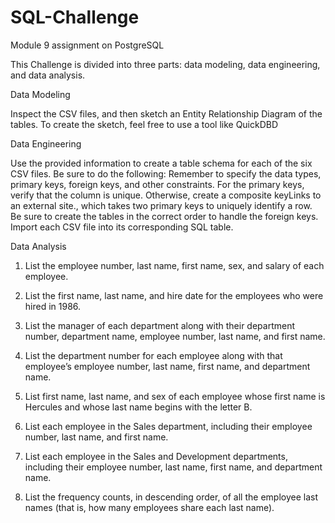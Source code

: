 # SQL-Challenge
Module 9 assignment on PostgreSQL 

This Challenge is divided into three parts: data modeling, data engineering, and data analysis.

Data Modeling

Inspect the CSV files, and then sketch an Entity Relationship Diagram of the tables. To create the sketch, feel free to use a tool like QuickDBD

Data Engineering

Use the provided information to create a table schema for each of the six CSV files. Be sure to do the following:
  Remember to specify the data types, primary keys, foreign keys, and other constraints.
For the primary keys, verify that the column is unique. Otherwise, create a composite keyLinks to an external site., which takes two primary keys to uniquely identify a row.
Be sure to create the tables in the correct order to handle the foreign keys.
Import each CSV file into its corresponding SQL table.

Data Analysis

1. List the employee number, last name, first name, sex, and salary of each employee.

2. List the first name, last name, and hire date for the employees who were hired in 1986.

3. List the manager of each department along with their department number, department name, employee number, last name, and first name.

4. List the department number for each employee along with that employee’s employee number, last name, first name, and department name.

5. List first name, last name, and sex of each employee whose first name is Hercules and whose last name begins with the letter B.

6. List each employee in the Sales department, including their employee number, last name, and first name.

7. List each employee in the Sales and Development departments, including their employee number, last name, first name, and department name.

8. List the frequency counts, in descending order, of all the employee last names (that is, how many employees share each last name).
